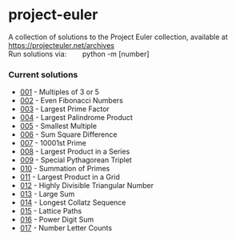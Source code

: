 # project-euler
A collection of solutions to the Project Euler collection, available at https://projecteuler.net/archives <br/>
Run solutions via:   python -m [number]

### Current solutions
* [001](001/main.py) - Multiples of 3 or 5
* [002](002/main.py) - Even Fibonacci Numbers
* [003](003/main.py) - Largest Prime Factor
* [004](004/main.py) - Largest Palindrome Product
* [005](005/main.py) - Smallest Multiple
* [006](006/main.py) - Sum Square Difference
* [007](007/main.py) - 10001st Prime
* [008](008/main.py) - Largest Product in a Series
* [009](009/main.py) - Special Pythagorean Triplet
* [010](010/main.py) - Summation of Primes
* [011](011/main.py) - Largest Product in a Grid
* [012](012/main.py) - Highly Divisible Triangular Number
* [013](013/main.py) - Large Sum
* [014](014/main.py) - Longest Collatz Sequence
* [015](015/main.py) - Lattice Paths
* [016](016/main.py) - Power Digit Sum
* [017](017/main.py) - Number Letter Counts
